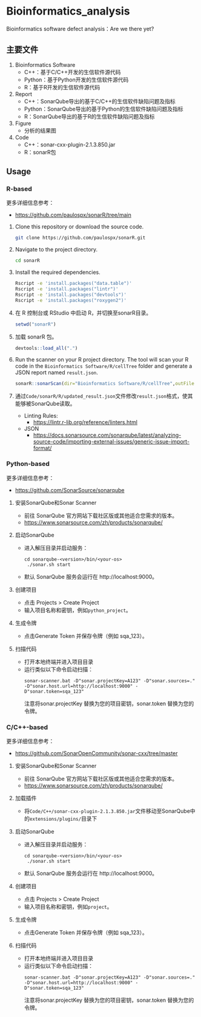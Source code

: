 # Bioinformatics_analysis

Bioinformatics software defect analysis：Are we there yet?

## 主要文件

1. Bioinformatics Software
    * C++：基于C/C++开发的生信软件源代码
    * Python：基于Python开发的生信软件源代码
    * R：基于R开发的生信软件源代码
2. Report
    * C++：SonarQube导出的基于C/C++的生信软件缺陷问题及指标
    * Python：SonarQube导出的基于Python的生信软件缺陷问题及指标
    * R：SonarQube导出的基于R的生信软件缺陷问题及指标
3. Figure
    * 分析的结果图
4. Code
    * C++：sonar-cxx-plugin-2.1.3.850.jar
    * R：sonarR包

## Usage
### R-based
更多详细信息参考：
* https://github.com/paulospx/sonarR/tree/main

1. Clone this repository or download the source code.

   ```bash
   git clone https://github.com/paulospx/sonarR.git
   ```

2. Navigate to the project directory.

   ```bash
   cd sonarR
   ```

3. Install the required dependencies.

   ```bash
   Rscript -e 'install.packages("data.table")'
   Rscript -e 'install.packages("lintr")'
   Rscript -e 'install.packages("devtools")'
   Rscript -e 'install.packages("roxygen2")'
   ```

4. 在 R 控制台或 RStudio 中启动 R，并切换至sonarR目录。

   ```R
   setwd("sonarR")
   ```
   
5. 加载 sonarR 包。

   ```R
   devtools::load_all(".")
   ```

6. Run the scanner on your R project directory. The tool will scan your R code in the `Bioinformatics Software/R/cellTree` folder and generate a JSON report named `result.json`.

   ```R
   sonarR::sonarScan(dir="Bioinformatics Software/R/cellTree",outFile = "result.json")
   ```

7. 通过`Code/sonarR/R/updated_result.json`文件修改`result.json`格式，使其能够被SonarQube读取。
   * Linting Rules: 
      -  https://lintr.r-lib.org/reference/linters.html
   * JSON
      - https://docs.sonarsource.com/sonarqube/latest/analyzing-source-code/importing-external-issues/generic-issue-import-format/


### Python-based

更多详细信息参考：
* https://github.com/SonarSource/sonarqube

1. 安装SonarQube和Sonar Scanner
   * 前往 SonarQube 官方网站下载社区版或其他适合您需求的版本。
   * https://www.sonarsource.com/zh/products/sonarqube/

2. 启动SonarQube
   * 进入解压目录并启动服务：
     ```
     cd sonarqube-<version>/bin/<your-os>
      ./sonar.sh start
     ```
   * 默认 SonarQube 服务会运行在 http://localhost:9000。
3. 创建项目
   * 点击 Projects > Create Project
   * 输入项目名称和密钥，例如`python_project`。

4. 生成令牌
   * 点击Generate Token 并保存令牌（例如 sqa_123）。

5. 扫描代码
   * 打开本地终端并进入项目目录
   * 运行类似以下命令启动扫描：
      ```
      sonar-scanner.bat -D"sonar.projectKey=A123" -D"sonar.sources=." -D"sonar.host.url=http://localhost:9000" -D"sonar.token=sqa_123"
      ```
      注意将sonar.projectKey 替换为您的项目密钥，sonar.token 替换为您的令牌。


### C/C++-based

更多详细信息参考：
* https://github.com/SonarOpenCommunity/sonar-cxx/tree/master

1. 安装SonarQube和Sonar Scanner
   * 前往 SonarQube 官方网站下载社区版或其他适合您需求的版本。
   * https://www.sonarsource.com/zh/products/sonarqube/
2. 加载插件
   * 将`Code/C++/sonar-cxx-plugin-2.1.3.850.jar`文件移动至SonarQube中的`extensions/plugins/`目录下
3. 启动SonarQube
   * 进入解压目录并启动服务：
     ```
     cd sonarqube-<version>/bin/<your-os>
      ./sonar.sh start
     ```
   * 默认 SonarQube 服务会运行在 http://localhost:9000。
4. 创建项目
   * 点击 Projects > Create Project
   * 输入项目名称和密钥，例如`project`。

5. 生成令牌
   * 点击Generate Token 并保存令牌（例如 sqa_123）。

6. 扫描代码
   * 打开本地终端并进入项目目录
   * 运行类似以下命令启动扫描：
      ```
      sonar-scanner.bat -D"sonar.projectKey=A123" -D"sonar.sources=." -D"sonar.host.url=http://localhost:9000" -D"sonar.token=sqa_123"
      ```
      注意将sonar.projectKey 替换为您的项目密钥，sonar.token 替换为您的令牌。

